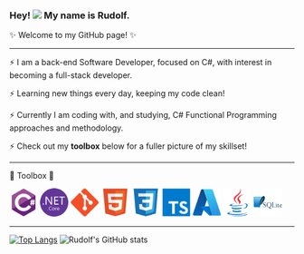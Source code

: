 ### Hey! <img src="https://media.tenor.com/Wx9IEmZZXSoAAAAi/hi.gif" width="30px">  My name is Rudolf.

✨ Welcome to my GitHub page! ✨

---

⚡ I am a back-end Software Developer, focused on C#, with interest in becoming a full-stack developer.

⚡ Learning new things every day, keeping my code clean!

⚡ Currently I am coding with, and studying, C# Functional Programming approaches and methodology.

⚡ Check out my **toolbox** below for a fuller picture of my skillset!

---

🧰 Toolbox 🧰

<img src="https://github.com/devicons/devicon/blob/master/icons/csharp/csharp-original.svg" alt="CSharp Logo" width="50" height="50"> <img src="https://github.com/devicons/devicon/blob/master/icons/dotnetcore/dotnetcore-original.svg" alt=".NETCore Logo" width="50" height="50"> <img src="https://github.com/devicons/devicon/blob/master/icons/git/git-original.svg" alt="Git Logo" width="50" height="50"> <img src="https://github.com/devicons/devicon/blob/master/icons/html5/html5-original.svg" alt="HTML5 Logo" width="50" height="50"> <img src="https://github.com/devicons/devicon/blob/master/icons/css3/css3-original.svg" alt="CSS3 Logo" width="50" height="50"> <img src="https://github.com/devicons/devicon/blob/master/icons/typescript/typescript-original.svg" alt="TypeScript Logo" width="50" height="50"> <img src= "https://raw.githubusercontent.com/devicons/devicon/1119b9f84c0290e0f0b38982099a2bd027a48bf1/icons/azure/azure-original.svg" alt="Azure Logo" width="50" height="50"> <img src="https://github.com/devicons/devicon/blob/master/icons/java/java-original.svg" alt="Java Logo" width="50" height="50"> <img src="https://github.com/devicons/devicon/blob/master/icons/sqlite/sqlite-original-wordmark.svg" alt="SQLite Logo" width="50" height="50">

---

[![Top Langs](https://github-readme-stats.vercel.app/api/top-langs/?username=RudolfKay&theme=onedark)](https://github.com/anuraghazra/github-readme-stats) ![Rudolf's GitHub stats](https://github-readme-stats.vercel.app/api?username=RudolfKay&show_icons=true&theme=onedark)

<!--
**RudolfKay/RudolfKay** is a ✨ _special_ ✨ repository because its `README.md` (this file) appears on your GitHub profile.

Here are some ideas to get you started:

- 🔭 I’m currently working on ...
- 🌱 I’m currently learning ...
- 👯 I’m looking to collaborate on ...
- 🤔 I’m looking for help with ...
- 💬 Ask me about ...
- 📫 How to reach me: ...
- 😄 Pronouns: ...
- ⚡ Fun fact: ...
-->
